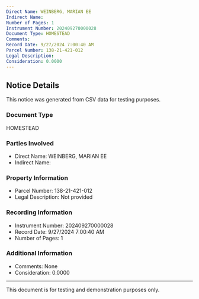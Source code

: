 ```yaml
---
Direct Name: WEINBERG, MARIAN EE
Indirect Name: 
Number of Pages: 1
Instrument Number: 202409270000028
Document Type: HOMESTEAD
Comments: 
Record Date: 9/27/2024 7:00:40 AM
Parcel Number: 138-21-421-012
Legal Description: 
Consideration: 0.0000
---
```


## Notice Details

This notice was generated from CSV data for testing purposes.

### Document Type
HOMESTEAD

### Parties Involved
- Direct Name: WEINBERG, MARIAN EE
- Indirect Name: 

### Property Information
- Parcel Number: 138-21-421-012
- Legal Description: Not provided

### Recording Information
- Instrument Number: 202409270000028
- Record Date: 9/27/2024 7:00:40 AM
- Number of Pages: 1

### Additional Information
- Comments: None
- Consideration: 0.0000

---

This document is for testing and demonstration purposes only.
